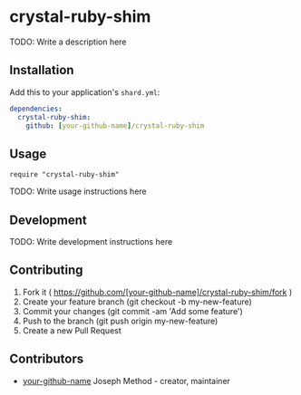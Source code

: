 # crystal-ruby-shim

TODO: Write a description here

## Installation


Add this to your application's `shard.yml`:

```yaml
dependencies:
  crystal-ruby-shim:
    github: [your-github-name]/crystal-ruby-shim
```


## Usage


```crystal
require "crystal-ruby-shim"
```


TODO: Write usage instructions here

## Development

TODO: Write development instructions here

## Contributing

1. Fork it ( https://github.com/[your-github-name]/crystal-ruby-shim/fork )
2. Create your feature branch (git checkout -b my-new-feature)
3. Commit your changes (git commit -am 'Add some feature')
4. Push to the branch (git push origin my-new-feature)
5. Create a new Pull Request

## Contributors

- [your-github-name](https://github.com/[your-github-name]) Joseph Method - creator, maintainer
